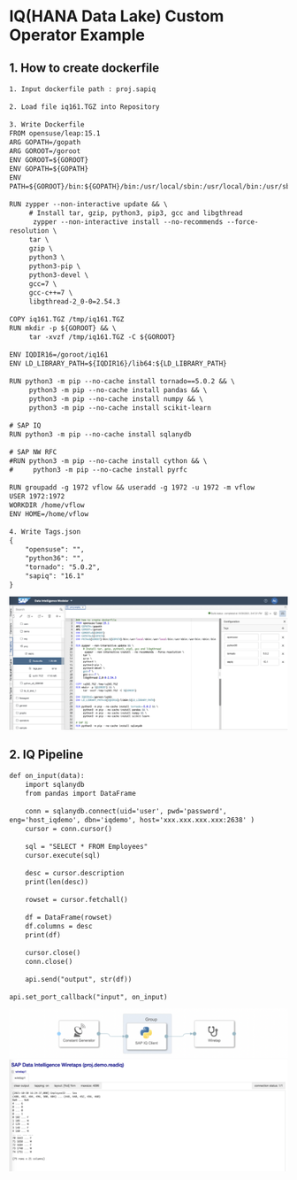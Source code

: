 # IQ(HANA Data Lake) Custom Operator Example

## 1. How to create dockerfile
    
    1. Input dockerfile path : proj.sapiq
    
    2. Load file iq161.TGZ into Repository
    
    3. Write Dockerfile
    FROM opensuse/leap:15.1
    ARG GOPATH=/gopath
    ARG GOROOT=/goroot
    ENV GOROOT=${GOROOT}
    ENV GOPATH=${GOPATH}
    ENV PATH=${GOROOT}/bin:${GOPATH}/bin:/usr/local/sbin:/usr/local/bin:/usr/sbin:/usr/bin:/sbin:/bin

    RUN zypper --non-interactive update && \
         # Install tar, gzip, python3, pip3, gcc and libgthread
          zypper --non-interactive install --no-recommends --force-resolution \
         tar \
         gzip \
         python3 \
         python3-pip \
         python3-devel \
         gcc=7 \
         gcc-c++=7 \
         libgthread-2_0-0=2.54.3

    COPY iq161.TGZ /tmp/iq161.TGZ
    RUN mkdir -p ${GOROOT} && \
         tar -xvzf /tmp/iq161.TGZ -C ${GOROOT}

    ENV IQDIR16=/goroot/iq161
    ENV LD_LIBRARY_PATH=${IQDIR16}/lib64:${LD_LIBRARY_PATH}

    RUN python3 -m pip --no-cache install tornado==5.0.2 && \
         python3 -m pip --no-cache install pandas && \
         python3 -m pip --no-cache install numpy && \
         python3 -m pip --no-cache install scikit-learn

    # SAP IQ
    RUN python3 -m pip --no-cache install sqlanydb

    # SAP NW RFC
    #RUN python3 -m pip --no-cache install cython && \
    #     python3 -m pip --no-cache install pyrfc

    RUN groupadd -g 1972 vflow && useradd -g 1972 -u 1972 -m vflow
    USER 1972:1972
    WORKDIR /home/vflow
    ENV HOME=/home/vflow
    
    4. Write Tags.json
    {
        "opensuse": "",
        "python36": "",
        "tornado": "5.0.2",
        "sapiq": "16.1"
    }
![](Images/dockerfile.png)<br>

## 2. IQ Pipeline

    def on_input(data):
        import sqlanydb
        from pandas import DataFrame

        conn = sqlanydb.connect(uid='user', pwd='password', eng='host_iqdemo', dbn='iqdemo', host='xxx.xxx.xxx.xxx:2638' )
        cursor = conn.cursor()

        sql = "SELECT * FROM Employees"
        cursor.execute(sql)

        desc = cursor.description
        print(len(desc))

        rowset = cursor.fetchall()

        df = DataFrame(rowset)
        df.columns = desc
        print(df)

        cursor.close()
        conn.close()

        api.send("output", str(df))

    api.set_port_callback("input", on_input)

![](Images/iq_pipeline.png)<br>
![](Images/result.png)<br>
